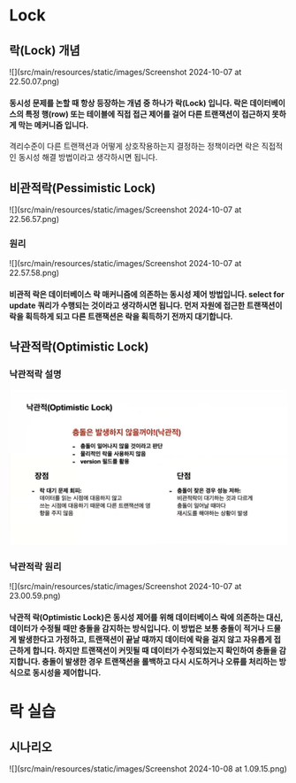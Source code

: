 # Lock

## 락(Lock) 개념
![](src/main/resources/static/images/Screenshot 2024-10-07 at 22.50.07.png)
#### 동시성 문제를 논할 때 항상 등장하는 개념 중 하나가  락(Lock) 입니다. 락은 데이터베이스의 특정 행(row) 또는 테이블에 직접 접근 제어를 걸어 다른 트랜잭션이 접근하지 못하게 막는 메커니즘 입니다.
격리수준이 다른 트랜잭션과 어떻게 상호작용하는지 결정하는 정책이라면 락은 직접적인 동시성 해결 방법이라고 생각하시면 됩니다.

##  비관적락(Pessimistic Lock)
![](src/main/resources/static/images/Screenshot 2024-10-07 at 22.56.57.png)
### 원리
![](src/main/resources/static/images/Screenshot 2024-10-07 at 22.57.58.png)
#### 비관적 락은 데이터베이스 락 매커니즘에 의존하는 동시성 제어 방법입니다. select for update 쿼리가 수행되는 것이라고 생각하시면 됩니다. 먼저 자원에 접근한 트랜잭션이 락을 획득하게 되고 다른 트랜잭션은 락을 획득하기 전까지 대기합니다.

##  낙관적락(Optimistic Lock)

### 낙관적락 설명
![](src/main/resources/static/images/img.png)
### 낙관적락 원리
![](src/main/resources/static/images/Screenshot 2024-10-07 at 23.00.59.png)
#### 낙관적 락(Optimistic Lock)은 동시성 제어를 위해 데이터베이스 락에 의존하는 대신, 데이터가 수정될 때만 충돌을 감지하는 방식입니다. 이 방법은 보통 충돌이 적거나 드물게 발생한다고 가정하고, 트랜잭션이 끝날 때까지 데이터에 락을 걸지 않고 자유롭게 접근하게 합니다. 하지만 트랜잭션이 커밋될 때 데이터가 수정되었는지 확인하여 충돌을 감지합니다. 충돌이 발생한 경우 트랜잭션을 롤백하고 다시 시도하거나 오류를 처리하는 방식으로 동시성을 제어합니다.

# 락 실습

## 시나리오
![](src/main/resources/static/images/Screenshot 2024-10-08 at 1.09.15.png)
